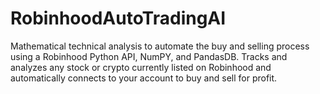 # RobinhoodAutoTradingAI
Mathematical technical analysis to automate the buy and selling process using a Robinhood Python API, NumPY, and PandasDB. Tracks and analyzes any stock or crypto currently listed on Robinhood and automatically connects to your account to buy and sell for profit.

